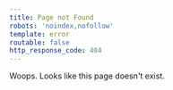 ```yaml
---
title: Page not Found
robots: 'noindex,nofollow'
template: error
routable: false
http_response_code: 404
---
```


Woops. Looks like this page doesn't exist.
